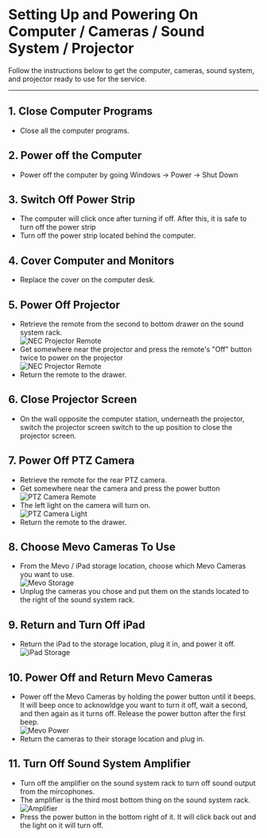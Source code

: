 # Setting Up and Powering On Computer / Cameras / Sound System / Projector

Follow the instructions below to get the computer, cameras, sound system, and projector ready to use for the service.

---

## 1. Close Computer Programs
 - Close all the computer programs.

## 2. Power off the Computer
 - Power off the computer by going Windows -> Power -> Shut Down

## 3. Switch Off Power Strip
 - The computer will click once after turning if off. After this, it is safe to turn off the power strip
 - Turn off the power strip located behind the computer.

## 4. Cover Computer and Monitors
 - Replace the cover on the computer desk.

## 5. Power Off Projector
 - Retrieve the remote from the second to bottom drawer on the sound system rack.
 <br>![NEC Projector Remote](../assets/images/setting-up-powering-on/sound-system-rack%400.1x.png)
 - Get somewhere near the projector and press the remote's "Off" button twice to power on the projector
 <br>![NEC Projector Remote](../assets/images/setting-up-powering-on/nec-projector-remore-off%400.25x.png)
 - Return the remote to the drawer.

## 6. Close Projector Screen
 - On the wall opposite the computer station, underneath the projector, switch the projector screen switch to the up position to close the projector screen.

## 7. Power Off PTZ Camera
 - Retrieve the remote for the rear PTZ camera.
 - Get somewhere near the camera and press the power button
 <br>![PTZ Camera Remote](../assets/images/setting-up-powering-on/ptzoptics-remote.png)
 - The left light on the camera will turn on. 
 <br>![PTZ Camera Light](../assets/images/setting-up-powering-on/ptz-camera.png)
 - Return the remote to the drawer.

## 8. Choose Mevo Cameras To Use
 - From the Mevo / iPad storage location, choose which Mevo Cameras you want to use.
 <br>![Mevo Storage](../assets/images/setting-up-powering-on/mevos-ipad%400.1x.png)
 - Unplug the cameras you chose and put them on the stands located to the right of the sound system rack.

## 9. Return and Turn Off iPad
 - Return the iPad to the storage location, plug it in, and power it off.
 <br>![iPad Storage](../assets/images/setting-up-powering-on/mevos-ipad%400.1x.png)

## 10. Power Off and Return Mevo Cameras
 - Power off the Mevo Cameras by holding the power button until it beeps. It will beep once to acknowldge you want to turn it off, wait a second, and then again as it turns off. Release the power button after the first beep.
    <br>![Mevo Power](../assets/images/setting-up-powering-on/mevo-back%400.5x.png)
 - Return the cameras to their storage location and plug in.

## 11. Turn Off Sound System Amplifier
 - Turn off the amplifier on the sound system rack to turn off sound output from the mircophones.
 - The amplifier is the third most bottom thing on the sound system rack.
 <br>![Amplifier](../assets/images/setting-up-powering-on/sound-system-rack-amplifier%400_3.png)
 - Press the power button in the bottom right of it. It will click back out and the light on it will turn off.

